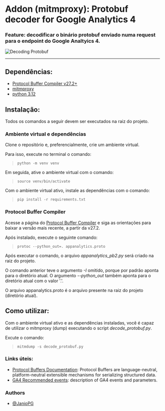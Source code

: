 
# Addon (mitmproxy): Protobuf decoder for Google Analytics 4

### Feature: decodificar o binário protobuf enviado numa request para o endpoint do Google Analtyics 4.

![Decoding Protobuf](https://drive.google.com/uc?id=1CTREP-b2s0EA9IFtMcVT3uxirjAa18D2&sz=w700)

---

## Dependências:
- [Protocol Buffer Compiler v27.2+](https://grpc.io/docs/protoc-installation/)
- [mitmproxy](https://mitmproxy.org/)
- [python 3.12](https://www.python.org/)

## Instalação:
Todos os comandos a seguir devem ser executados na raiz do projeto.
### Ambiente virtual e dependências
Clone o repositório e, preferencialmente, crie um ambiente virtual.

Para isso, execute no terminal o comando:

> `python -m venv venv`

Em seguida, ative o ambiente virtual com o comando:

> `source venv/bin/activate`

Com o ambiente virtual ativo, instale as dependências com o comando:

> `pip install -r requirements.txt`

### Protocol Buffer Compiler

Acesse a página do [Protocol Buffer Compiler](https://grpc.io/docs/protoc-installation/) e siga as orientações para baixar a versâo mais recente, a partir da v27.2.

Após instalado, execute o seguinte comando:

> `protoc --python_out=. appanalytics.proto`

Após executar o comando, o arquivo *appanalytics_pb2.py* será criado na raiz do projeto.

O comando anterior teve o argumento *-I* omitido, porque por padrâo aponta para o diretório atual. O argumento *--python_out* também aponta para o diretório atual com o valor '.'.

O arquivo appanalytics.proto é o arquivo presente na raiz do projeto (diretório atual).

## Como utilizar:

Com o ambiente virtual ativo e as dependências instaladas, você é capaz de utilizar o mitmproxy (dump) executando o script *decode_protobuf.py*.

Excute o comando:

> `mitmdump -s decode_protobuf.py`

### Links úteis:

- [Protocol Buffers Documentation](https://protobuf.dev/): Protocol Buffers are language-neutral, platform-neutral extensible mechanisms for serializing structured data.
- [GA4 Recommended events](https://developers.google.com/analytics/devguides/collection/ga4/reference/events?client_type=gtag): description of GA4 events and parameters.

### Authors
- [@JanioPG](https://github.com/JanioPG)

